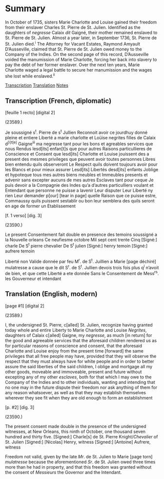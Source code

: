 # Summary
In October of 1735, sisters Marie Charlotte and Louise gained their freedom from their enslaver Charles St. Pierre de St. Julien. Identified as the daughters of *negresse* Calaix *dit* Gaigné, their mother remained enslaved to St. Pierre de St. Julien. Almost a year later, in September 1736, St. Pierre de St. Julien died.<sup>i</sup> The Attorney for Vacant Estates, Raymond Amyault D’Ausseville, claimed that St. Pierre de St. Julien owed money to the Company of the Indies. On the second page of this record, D’Ausseville voided the manumission of Marie Charlotte, forcing her back into slavery to pay the debt of her former enslaver. Over the next ten years, Marie Charlotte waged a legal battle to secure her manumission and the wages she lost while enslaved.<sup>ii</sup>

[Transcription](#transcription-(French,-diplomatic))
[Translation](#translation-(English,-modern)) 
[Notes](#notes) 

## Transcription (French, diplomatic)  

  [feuille 1 recto] [digital 2]

(23589.)

Je soussigné s<sup>t</sup>. Pierre de 
s<sup>t</sup>
Jullien Reconnoit avoir
ce jourdhuy donné pleine et entiere Liberté a marie
charlotte et Loüise negrites filles de Calaix
d<sup>[i]t[e]</sup> Gaigne<sup>iii</sup>
ma negresse tant pour les bons et agreables 
services
que nous Rendus lesd[its] enfan[t]s que pour 
autres
Raisons particullieres de Conscience et Consent
que lesd[its]
Charlotte et Louise jouissent des a present des 
mesmes
privileges que peuvent avoir toutes personnes
Libres bien entendu quils observeront Le Respect
quils doivent toujours avoir pour les Blancs
et pour mieux assurer Lesd[its] Libertés desd[its]
enfants
Joblige et hypoteque tous mes autres biens
meubles
et Immeubles presents et advenir sans excepter
aucuns de mes autres Esclaves tant pour
ceque Je puis devoir a la Compagnie des Indes
qu’a d’autres particulliers voulant et Entendant
que personne ne puisse a lavenir Leur disputer
Leur Liberté ny rien Leur demander p[our] [tear in
page] quelle
Raison que ce puisse estre, Commaussy
quils puissent sestablir ou bon leur semblera
des quils seront en age de former un 
Etablissement

[f. 1 verso] [dig. 3]

(23590.)

Le present Consentement fait double en presence
des temoins soussigné a la Nouvelle orleans
Ce neufiesme octobre Mil sept cent trente 
Cinq [Signé:] charle De S<sup>t</sup>
 pierre chevalier 
   De S<sup>t</sup> julien
[Signé:] henry temoin [Signé:] aufrere temoin


Liberté non Valide 
donnée par feu M<sup>r</sup>. de
S<sup>t</sup>. Juillien a Marie
[page déchiré] mulatresse a
cause que le dit S<sup>r</sup>. de 
S<sup>t</sup>. Jullien devois trois
fois plus q<sup>l</sup> n’avoit
de bien, et que cette
Liberté a ete donnée 
Sans le Consentement 
de Mess<sup>rs</sup>. les Gouverneur 
et intendant

## Translation (English, modern)

[page #1] [digital 2]

(23589.)

I, the undersigned St. Pierre, c[alled] St. Julien, recognize having 
granted today whole and entire Liberty to Marie 
Charlotte and Louise *Negrites*, daughters of Calaix c[alled] Gaigne,
my *negresse*, as much [in return] for the good and agreeable services 
that the aforesaid children rendered us as for particular reasons of conscience and consent, that the aforesaid 
Charlotte and Louise enjoy from the present time [forward] the same 
privileges that all free people may have, 
provided that they will observe the respect 
that they must always have for white people 
and in order to better assure the said liberties of the said children, 
I oblige and mortgage all my other goods, moveable 
and immoveable, present and future without excepting 
any of my other *esclaves*, both for
that which I may owe to the Company of the Indies
and to other individuals, wanting and intending 
that no one may in the future dispute
their freedom nor ask anything of them for any
reason whatsoever, as well as
that they may establish themselves wherever they see fit
when they are old enough to form an establishment 

[p. #2] [dig. 3]

(23590.)

The present consent made double in the presence
of the undersigned witnesses, at New Orleans, 
this ninth of October, one thousand seven hundred and thirty five.
[Signed:] Charle[s] de St. Pierre Knight/*Chevalier* of St. Julien
[Signed:] [Nicolas] Henry, witness 
[Signed:] [Antoine] Aufrere, witness

Freedom not valid,
given by the late *Mr*. de
St. Julien to Marie
[page torn] *mulatresse*
because the aforementioned *Sr*. de
St. Julien owed three
times more than he had
in property, and that this
freedom was granted
without the consent 
of *Messieurs* the Governor
and the Intendant.
